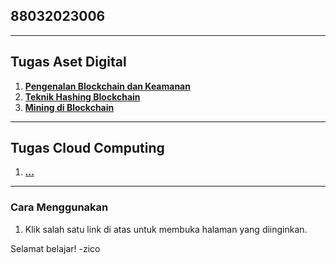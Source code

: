 ## 88032023006

---

## Tugas Aset Digital

1. **[Pengenalan Blockchain dan Keamanan](https://kimookoii.github.io/ad2-pengenalan-blockchain-dan-keamanan/)**
2. **[Teknik Hashing Blockchain](https://kimookoii.github.io/ad3-teknik-hashing-blockchain)**
3. **[Mining di Blockchain](https://kimookoii.github.io/ad4-mining-di-blockchain)**

---

## Tugas Cloud Computing

1. **[...](https://kimookoii.github.io/)**

---

### Cara Menggunakan
1. Klik salah satu link di atas untuk membuka halaman yang diinginkan.

Selamat belajar! -zico